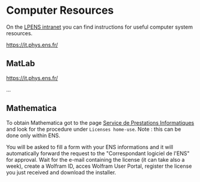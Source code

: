 # Computer Resources
On the [LPENS intranet](https://intranet-lpens.ext.phys.ens.fr/) you can find instructions for useful computer system resources.

https://it.phys.ens.fr/

## MatLab

https://it.phys.ens.fr/

...
## Mathematica
To obtain Mathematica got to the page [Service de Prestations Informatiques](https://www.spi.ens.psl.eu/ens/mathematica.html) and look for the procedure under `Licenses home-use`. Note : this can be done only within ENS. 

You will be asked to fill a form with your ENS informations and it will automatically forward the request to the "Correspondant logiciel de l'ENS" for approval. Wait for the e-mail containing the license (it can take also a week), create a Wolfram ID, acces Wolfram User Portal, register the license you just received and download the installer.



